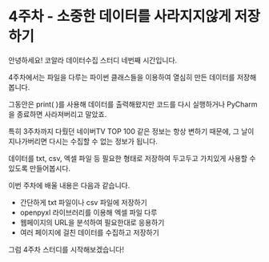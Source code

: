 # 4주차 - 소중한 데이터를 사라지지않게 저장하기

안녕하세요! 코알라 데이터수집 스터디 네번째 시간입니다.

4주차에서는 파일을 다루는 파이썬 클래스들을 이용하여 열심히 만든 데이터를 저장해봅니다.

그동안은 print\( \)를 사용해 데이터를 출력해왔지만 코드를 다시 실행하거나 PyCharm을 종료하면 사라져버리고 말았죠.

특히 3주차까지 다뤘던 네이버TV TOP 100 같은 정보는 항상 변하기 때문에, 그 날이 지나가버리면 다시는 수집할 수 없는 정보가 됩니다.

데이터를 txt, csv, 엑셀 파일 등 필요한 형태로 저장하여 두고두고 가치있게 사용할 수 있도록 만들어봅시다.

이번 주차에 배울 내용은 다음과 같습니다.

* 간단하게 txt 파일이나 csv 파일에 저장하기
* openpyxl 라이브러리를 이용해 엑셀 파일 다루
* 웹페이지의 URL을 분석하여 필요한대로 응용하기
* 여러 페이지에 걸친 데이터를 수집하고 저장하기

그럼 4주차 스터디를 시작해보겠습니다!

